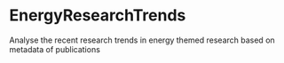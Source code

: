 # EnergyResearchTrends
Analyse the recent research trends in energy themed research based on metadata of publications
